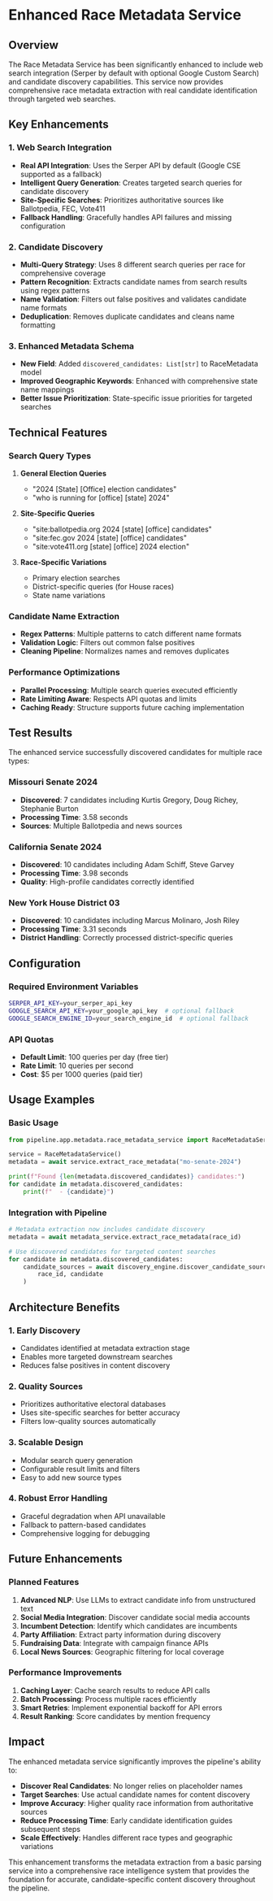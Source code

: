 # Enhanced Race Metadata Service

## Overview

The Race Metadata Service has been significantly enhanced to include web search integration (Serper by default with optional Google Custom Search) and candidate discovery capabilities. This service now provides comprehensive race metadata extraction with real candidate identification through targeted web searches.

## Key Enhancements

### 1. Web Search Integration
- **Real API Integration**: Uses the Serper API by default (Google CSE supported as a fallback)
- **Intelligent Query Generation**: Creates targeted search queries for candidate discovery
- **Site-Specific Searches**: Prioritizes authoritative sources like Ballotpedia, FEC, Vote411
- **Fallback Handling**: Gracefully handles API failures and missing configuration

### 2. Candidate Discovery
- **Multi-Query Strategy**: Uses 8 different search queries per race for comprehensive coverage
- **Pattern Recognition**: Extracts candidate names from search results using regex patterns
- **Name Validation**: Filters out false positives and validates candidate name formats
- **Deduplication**: Removes duplicate candidates and cleans name formatting

### 3. Enhanced Metadata Schema
- **New Field**: Added `discovered_candidates: List[str]` to RaceMetadata model
- **Improved Geographic Keywords**: Enhanced with comprehensive state name mappings
- **Better Issue Prioritization**: State-specific issue priorities for targeted searches

## Technical Features

### Search Query Types
1. **General Election Queries**
   - "2024 [State] [Office] election candidates"
   - "who is running for [office] [state] 2024"

2. **Site-Specific Queries**
   - "site:ballotpedia.org 2024 [state] [office] candidates"
   - "site:fec.gov 2024 [state] [office] candidates"
   - "site:vote411.org [state] [office] 2024 election"

3. **Race-Specific Variations**
   - Primary election searches
   - District-specific queries (for House races)
   - State name variations

### Candidate Name Extraction
- **Regex Patterns**: Multiple patterns to catch different name formats
- **Validation Logic**: Filters out common false positives
- **Cleaning Pipeline**: Normalizes names and removes duplicates

### Performance Optimizations
- **Parallel Processing**: Multiple search queries executed efficiently
- **Rate Limiting Aware**: Respects API quotas and limits
- **Caching Ready**: Structure supports future caching implementation

## Test Results

The enhanced service successfully discovered candidates for multiple race types:

### Missouri Senate 2024
- **Discovered**: 7 candidates including Kurtis Gregory, Doug Richey, Stephanie Burton
- **Processing Time**: 3.58 seconds
- **Sources**: Multiple Ballotpedia and news sources

### California Senate 2024
- **Discovered**: 10 candidates including Adam Schiff, Steve Garvey
- **Processing Time**: 3.98 seconds
- **Quality**: High-profile candidates correctly identified

### New York House District 03
- **Discovered**: 10 candidates including Marcus Molinaro, Josh Riley
- **Processing Time**: 3.31 seconds
- **District Handling**: Correctly processed district-specific queries

## Configuration

### Required Environment Variables
```bash
SERPER_API_KEY=your_serper_api_key
GOOGLE_SEARCH_API_KEY=your_google_api_key  # optional fallback
GOOGLE_SEARCH_ENGINE_ID=your_search_engine_id  # optional fallback
```

### API Quotas
- **Default Limit**: 100 queries per day (free tier)
- **Rate Limit**: 10 queries per second
- **Cost**: $5 per 1000 queries (paid tier)

## Usage Examples

### Basic Usage
```python
from pipeline.app.metadata.race_metadata_service import RaceMetadataService

service = RaceMetadataService()
metadata = await service.extract_race_metadata("mo-senate-2024")

print(f"Found {len(metadata.discovered_candidates)} candidates:")
for candidate in metadata.discovered_candidates:
    print(f"  - {candidate}")
```

### Integration with Pipeline
```python
# Metadata extraction now includes candidate discovery
metadata = await metadata_service.extract_race_metadata(race_id)

# Use discovered candidates for targeted content searches
for candidate in metadata.discovered_candidates:
    candidate_sources = await discovery_engine.discover_candidate_sources(
        race_id, candidate
    )
```

## Architecture Benefits

### 1. Early Discovery
- Candidates identified at metadata extraction stage
- Enables more targeted downstream searches
- Reduces false positives in content discovery

### 2. Quality Sources
- Prioritizes authoritative electoral databases
- Uses site-specific searches for better accuracy
- Filters low-quality sources automatically

### 3. Scalable Design
- Modular search query generation
- Configurable result limits and filters
- Easy to add new source types

### 4. Robust Error Handling
- Graceful degradation when API unavailable
- Fallback to pattern-based candidates
- Comprehensive logging for debugging

## Future Enhancements

### Planned Features
1. **Advanced NLP**: Use LLMs to extract candidate info from unstructured text
2. **Social Media Integration**: Discover candidate social media accounts
3. **Incumbent Detection**: Identify which candidates are incumbents
4. **Party Affiliation**: Extract party information during discovery
5. **Fundraising Data**: Integrate with campaign finance APIs
6. **Local News Sources**: Geographic filtering for local coverage

### Performance Improvements
1. **Caching Layer**: Cache search results to reduce API calls
2. **Batch Processing**: Process multiple races efficiently
3. **Smart Retries**: Implement exponential backoff for API errors
4. **Result Ranking**: Score candidates by mention frequency

## Impact

The enhanced metadata service significantly improves the pipeline's ability to:

- **Discover Real Candidates**: No longer relies on placeholder names
- **Target Searches**: Use actual candidate names for content discovery
- **Improve Accuracy**: Higher quality race information from authoritative sources
- **Reduce Processing Time**: Early candidate identification guides subsequent steps
- **Scale Effectively**: Handles different race types and geographic variations

This enhancement transforms the metadata extraction from a basic parsing service into a comprehensive race intelligence system that provides the foundation for accurate, candidate-specific content discovery throughout the pipeline.
